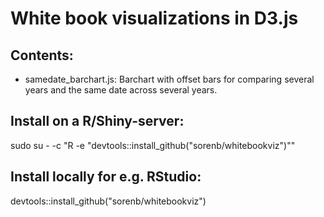 White book visualizations in D3.js
==================================

Contents:
---------
- samedate_barchart.js: Barchart with offset bars for comparing several years and the same date across several years.

Install on a R/Shiny-server:
----------------------------
sudo su - -c "R -e \"devtools::install_github(\"sorenb/whitebookviz\")\""

Install locally for e.g. RStudio:
---------------------------------
devtools::install_github("sorenb/whitebookviz")

